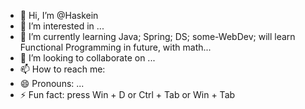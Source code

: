 - 👋 Hi, I’m @Haskein
- 👀 I’m interested in ...
- 🌱 I’m currently learning Java; Spring; DS; some-WebDev; will learn Functional Programming in future, with math...
- 💞️ I’m looking to collaborate on ...
- 📫 How to reach me: 
- 😄 Pronouns: ...
- ⚡ Fun fact: press Win + D or Ctrl + Tab or Win + Tab

<!---
Haskein/Haskein is a ✨ special ✨ repository because its `README.md` (this file) appears on your GitHub profile.
You can click the Preview link to take a look at your changes.
--->
